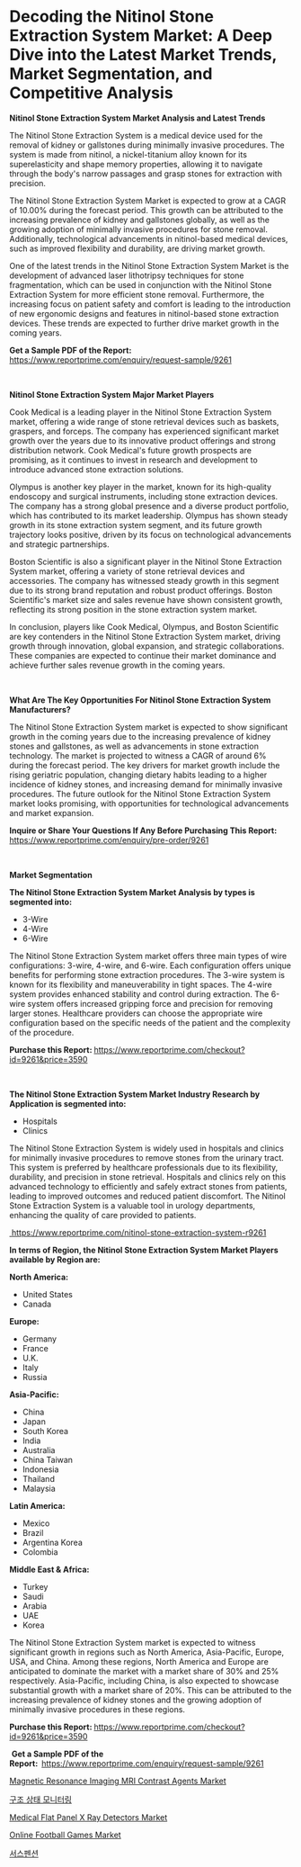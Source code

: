 <p><h1>Decoding the Nitinol Stone Extraction System Market: A Deep Dive into the Latest Market Trends, Market Segmentation, and Competitive Analysis</h1></p><p><strong>Nitinol Stone Extraction System Market Analysis and Latest Trends</strong></p>
<p><p>The Nitinol Stone Extraction System is a medical device used for the removal of kidney or gallstones during minimally invasive procedures. The system is made from nitinol, a nickel-titanium alloy known for its superelasticity and shape memory properties, allowing it to navigate through the body's narrow passages and grasp stones for extraction with precision.</p><p>The Nitinol Stone Extraction System Market is expected to grow at a CAGR of 10.00% during the forecast period. This growth can be attributed to the increasing prevalence of kidney and gallstones globally, as well as the growing adoption of minimally invasive procedures for stone removal. Additionally, technological advancements in nitinol-based medical devices, such as improved flexibility and durability, are driving market growth.</p><p>One of the latest trends in the Nitinol Stone Extraction System Market is the development of advanced laser lithotripsy techniques for stone fragmentation, which can be used in conjunction with the Nitinol Stone Extraction System for more efficient stone removal. Furthermore, the increasing focus on patient safety and comfort is leading to the introduction of new ergonomic designs and features in nitinol-based stone extraction devices. These trends are expected to further drive market growth in the coming years.</p></p>
<p><strong>Get a Sample PDF of the Report:&nbsp;</strong> <a href="https://www.reportprime.com/enquiry/request-sample/9261">https://www.reportprime.com/enquiry/request-sample/9261</a></p>
<p>&nbsp;</p>
<p><strong>Nitinol Stone Extraction System Major Market Players</strong></p>
<p><p>Cook Medical is a leading player in the Nitinol Stone Extraction System market, offering a wide range of stone retrieval devices such as baskets, graspers, and forceps. The company has experienced significant market growth over the years due to its innovative product offerings and strong distribution network. Cook Medical's future growth prospects are promising, as it continues to invest in research and development to introduce advanced stone extraction solutions.</p><p>Olympus is another key player in the market, known for its high-quality endoscopy and surgical instruments, including stone extraction devices. The company has a strong global presence and a diverse product portfolio, which has contributed to its market leadership. Olympus has shown steady growth in its stone extraction system segment, and its future growth trajectory looks positive, driven by its focus on technological advancements and strategic partnerships.</p><p>Boston Scientific is also a significant player in the Nitinol Stone Extraction System market, offering a variety of stone retrieval devices and accessories. The company has witnessed steady growth in this segment due to its strong brand reputation and robust product offerings. Boston Scientific's market size and sales revenue have shown consistent growth, reflecting its strong position in the stone extraction system market.</p><p>In conclusion, players like Cook Medical, Olympus, and Boston Scientific are key contenders in the Nitinol Stone Extraction System market, driving growth through innovation, global expansion, and strategic collaborations. These companies are expected to continue their market dominance and achieve further sales revenue growth in the coming years.</p></p>
<p>&nbsp;</p>
<p><strong>What Are The Key Opportunities For Nitinol Stone Extraction System Manufacturers?</strong></p>
<p><p>The Nitinol Stone Extraction System market is expected to show significant growth in the coming years due to the increasing prevalence of kidney stones and gallstones, as well as advancements in stone extraction technology. The market is projected to witness a CAGR of around 6% during the forecast period. The key drivers for market growth include the rising geriatric population, changing dietary habits leading to a higher incidence of kidney stones, and increasing demand for minimally invasive procedures. The future outlook for the Nitinol Stone Extraction System market looks promising, with opportunities for technological advancements and market expansion.</p></p>
<p><strong>Inquire or Share Your Questions If Any Before Purchasing This Report:</strong> <a href="https://www.reportprime.com/enquiry/pre-order/9261">https://www.reportprime.com/enquiry/pre-order/9261</a></p>
<p>&nbsp;</p>
<p><strong>Market Segmentation</strong></p>
<p><strong>The Nitinol Stone Extraction System Market Analysis by types is segmented into:</strong></p>
<p><ul><li>3-Wire</li><li>4-Wire</li><li>6-Wire</li></ul></p>
<p><p>The Nitinol Stone Extraction System market offers three main types of wire configurations: 3-wire, 4-wire, and 6-wire. Each configuration offers unique benefits for performing stone extraction procedures. The 3-wire system is known for its flexibility and maneuverability in tight spaces. The 4-wire system provides enhanced stability and control during extraction. The 6-wire system offers increased gripping force and precision for removing larger stones. Healthcare providers can choose the appropriate wire configuration based on the specific needs of the patient and the complexity of the procedure.</p></p>
<p><strong>Purchase this Report:&nbsp;</strong><a href="https://www.reportprime.com/checkout?id=9261&price=3590">https://www.reportprime.com/checkout?id=9261&price=3590</a></p>
<p>&nbsp;</p>
<p><strong>The Nitinol Stone Extraction System Market Industry Research by Application is segmented into:</strong></p>
<p><ul><li>Hospitals</li><li>Clinics</li></ul></p>
<p><p>The Nitinol Stone Extraction System is widely used in hospitals and clinics for minimally invasive procedures to remove stones from the urinary tract. This system is preferred by healthcare professionals due to its flexibility, durability, and precision in stone retrieval. Hospitals and clinics rely on this advanced technology to efficiently and safely extract stones from patients, leading to improved outcomes and reduced patient discomfort. The Nitinol Stone Extraction System is a valuable tool in urology departments, enhancing the quality of care provided to patients.</p></p>
<p><a href="https://www.reportprime.com/nitinol-stone-extraction-system-r9261">&nbsp;https://www.reportprime.com/nitinol-stone-extraction-system-r9261</a></p>
<p><strong>In terms of Region, the Nitinol Stone Extraction System Market Players available by Region are:</strong></p>
<p>
    <p> <strong> North America: </strong>
        <ul>
            <li>United States</li>
            <li>Canada</li>
        </ul>
        </p> 
    <p> <strong> Europe: </strong>
        <ul>
            <li>Germany</li>
            <li>France</li>
            <li>U.K.</li>
            <li>Italy</li>
            <li>Russia</li>
        </ul>
        </p> 
    <p> <strong> Asia-Pacific: </strong>
        <ul>
            <li>China</li>
            <li>Japan</li>
            <li>South Korea</li>
            <li>India</li>
            <li>Australia</li>
            <li>China Taiwan</li>
            <li>Indonesia</li>
            <li>Thailand</li>
            <li>Malaysia</li>
        </ul>
        </p> 
    <p> <strong> Latin America: </strong>
        <ul>
            <li>Mexico</li>
            <li>Brazil</li>
            <li>Argentina Korea</li>
            <li>Colombia</li>
        </ul>
        </p> 
    <p> <strong> Middle East & Africa: </strong>
        <ul>
            <li>Turkey</li>
            <li>Saudi</li>
            <li>Arabia</li>
            <li>UAE</li>
            <li>Korea</li>
        </ul>
    </p>
    </p>
<p><p>The Nitinol Stone Extraction System market is expected to witness significant growth in regions such as North America, Asia-Pacific, Europe, USA, and China. Among these regions, North America and Europe are anticipated to dominate the market with a market share of 30% and 25% respectively. Asia-Pacific, including China, is also expected to showcase substantial growth with a market share of 20%. This can be attributed to the increasing prevalence of kidney stones and the growing adoption of minimally invasive procedures in these regions.</p></p>
<p><strong>Purchase this Report: </strong><a href="https://www.reportprime.com/checkout?id=9261&price=3590">https://www.reportprime.com/checkout?id=9261&price=3590</a></p>
<p>&nbsp;<strong>Get a Sample PDF of the Report:&nbsp;&nbsp;</strong><a href="https://www.reportprime.com/enquiry/request-sample/9261">https://www.reportprime.com/enquiry/request-sample/9261</a></p>
<p><strong></strong></p>
<p><p><a href="https://github.com/maesanjaya8/Market-Research-Report-List-1/blob/main/magnetic-resonance-imaging-mri-contrast-agents-market.md">Magnetic Resonance Imaging MRI Contrast Agents Market</a></p><p><a href="https://medium.com/@milonmizanur430/%EA%B5%AC%EC%A1%B0-%EA%B1%B4%EA%B0%95-%EB%AA%A8%EB%8B%88%ED%84%B0%EB%A7%81-%EC%8B%9C%EC%9E%A5-%EB%8F%99%ED%96%A5-%EA%B5%AC%EC%A1%B0-%EA%B1%B4%EA%B0%95-%EB%AA%A8%EB%8B%88%ED%84%B0%EB%A7%81-%EC%8B%9C%EC%9E%A5-%ED%86%B5%EC%B0%B0%EA%B3%BC-%EC%98%88%EC%B8%A1-%EB%B6%84%EC%84%9D%EC%97%90-%EC%B4%88%EC%A0%90%EC%9D%84-%EB%A7%9E%EC%B6%98-2024-2031-e2f446a307f7">구조 상태 모니터링</a></p><p><a href="https://github.com/sowravmitra0/Market-Research-Report-List-1/blob/main/medical-flat-panel-x-ray-detectors-market.md">Medical Flat Panel X Ray Detectors Market</a></p><p><a href="https://medium.com/@adribbs56546/online-football-games-market-market-segmentation-geographical-regions-and-market-forcast-till-becb5ad6aa4c">Online Football Games Market</a></p><p><a href="https://medium.com/@fimaswijaya/%EC%97%B0%ED%9C%B4-%EC%82%B0%EC%97%85%EC%97%90-%EB%8C%80%ED%95%9C-%ED%86%B5%EC%B0%B0-%EC%8B%9C%EC%9E%A5-%EA%B8%88%EC%9C%B5-%EC%83%81%ED%83%9C-%EC%8B%9C%EC%9E%A5-%EA%B7%9C%EB%AA%A8-%EB%B0%8F-2031%EB%85%84%EA%B9%8C%EC%A7%80%EC%9D%98-%EC%88%98%EC%9D%B5-%EB%B6%84%EC%84%9D-fe2c29ea393a">서스펜션</a></p></p>